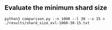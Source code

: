 ## Evaluate the minimum shard size
```
python3 comparison.py --n 1000 --l 30 --s 15 > ./results/shard_size_evl-1000-30-15.txt
```